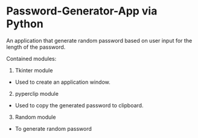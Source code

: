 # Password-Generator-App via Python

An application that generate random password based on user input for the length of the password.

Contained modules:

1) Tkinter module
 - Used to create an application window.
   
2) pyperclip module
  - Used to copy the generated password to clipboard.

3) Random module
  - To generate random password
